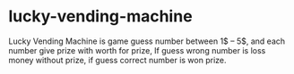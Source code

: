 # lucky-vending-machine
Lucky Vending Machine is game guess number between 1$ – 5$, and each number give prize with worth for prize, If guess wrong number is loss money without prize, if guess correct number is won prize.
